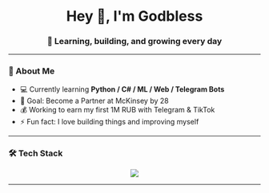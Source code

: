 <h1 align="center">Hey 👋, I'm Godbless
<h3 align="center">🚀 Learning, building, and growing every day</h3>

---

### 🧠 About Me
- 💻 Currently learning **Python / C# / ML / Web / Telegram Bots**
- 🎯 Goal: Become a Partner at McKinsey by 28  
- 💰 Working to earn my first 1M RUB with Telegram & TikTok  
- ⚡ Fun fact: I love building things and improving myself

---

### 🛠️ Tech Stack
<p align="center">
  <img src="https://skillicons.dev/icons?i=python,git,github,sqlite" />
</p>

---
